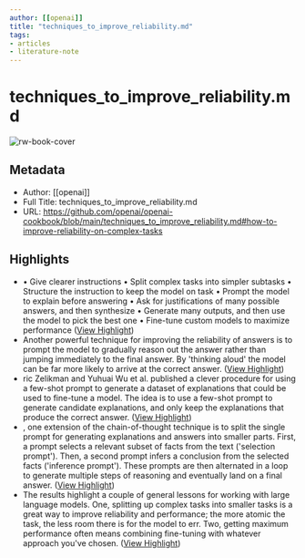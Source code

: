 ```yaml
---
author: [[openai]]
title: "techniques_to_improve_reliability.md"
tags: 
- articles
- literature-note
---
```

# techniques_to_improve_reliability.md

![rw-book-cover](https://opengraph.githubassets.com/7466328614ed751a0a24d3d5a757eb663c6c3937d4e683e695ee99c3cc2db23d/openai/openai-cookbook)

## Metadata
- Author: [[openai]]
- Full Title: techniques_to_improve_reliability.md
- URL: https://github.com/openai/openai-cookbook/blob/main/techniques_to_improve_reliability.md#how-to-improve-reliability-on-complex-tasks

## Highlights
- • Give clearer instructions
  • Split complex tasks into simpler subtasks
  • Structure the instruction to keep the model on task
  • Prompt the model to explain before answering
  • Ask for justifications of many possible answers, and then synthesize
  • Generate many outputs, and then use the model to pick the best one
  • Fine-tune custom models to maximize performance ([View Highlight](https://read.readwise.io/read/01gyvsyc8azq99sc6amtd8abed))
- Another powerful technique for improving the reliability of answers is to prompt the model to gradually reason out the answer rather than jumping immediately to the final answer. By 'thinking aloud' the model can be far more likely to arrive at the correct answer. ([View Highlight](https://read.readwise.io/read/01gyvsyr66wa6spens2txdttx9))
- ric Zelikman and Yuhuai Wu et al. published a clever procedure for using a few-shot prompt to generate a dataset of explanations that could be used to fine-tune a model. The idea is to use a few-shot prompt to generate candidate explanations, and only keep the explanations that produce the correct answer. ([View Highlight](https://read.readwise.io/read/01gyvszv1p03d0cf3g4pttftwr))
- , one extension of the chain-of-thought technique is to split the single prompt for generating explanations and answers into smaller parts. First, a prompt selects a relevant subset of facts from the text ('selection prompt'). Then, a second prompt infers a conclusion from the selected facts ('inference prompt'). These prompts are then alternated in a loop to generate multiple steps of reasoning and eventually land on a final answer. ([View Highlight](https://read.readwise.io/read/01gyvt0k6ng94t2hhqk35kj4q3))
- The results highlight a couple of general lessons for working with large language models. One, splitting up complex tasks into smaller tasks is a great way to improve reliability and performance; the more atomic the task, the less room there is for the model to err. Two, getting maximum performance often means combining fine-tuning with whatever approach you've chosen. ([View Highlight](https://read.readwise.io/read/01gyvt13kmej0cx6mfhae10hv4))
